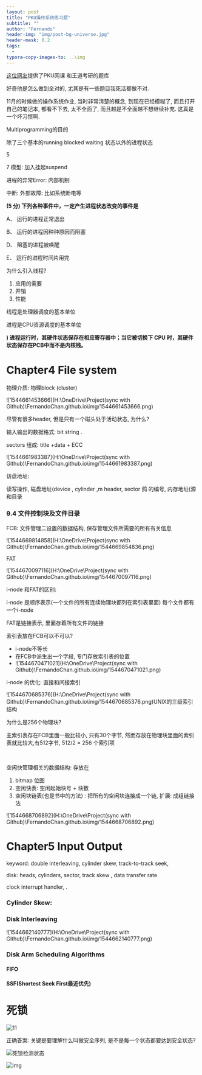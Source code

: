 ```yaml
---
layout: post
title: "PKU操作系统练习题"
subtitle: ""
author: "Fernando"
header-img: "img/post-bg-universe.jpg"
header-mask: 0.2
tags:
  - 
typora-copy-images-to: ..\img
---
```


[这位网友](https://blog.csdn.net/wydyd110/article/category/7406018)提供了PKU网课 和王道考研的题库

好奇他是怎么做到全对的, 尤其是有一些题目我死活都做不对.

11月的时候做的操作系统作业, 当时非常清楚的概念, 到现在已经模糊了, 而且打开自己的笔记本, 都看不下去, 太不全面了, 而且越是不全面越不想继续补充. 这真是一个坏习惯啊. 



Multiprogramming的目的

除了三个基本的running blocked waiting 状态以外的进程状态

5 

7 模型: 加入挂起suspend



进程的异常Error: 内部机制

中断: 外部故障: 比如系统断电等



**(5 分) 下列各种事件中，一定产生进程状态改变的事件是**

 A、 运行的进程正常退出

 B、 运行的进程因种种原因而阻塞



 D、 阻塞的进程被唤醒

 E、 运行的进程时间片用完



为什么引入线程? 

1. 应用的需要
2. 开销
3. 性能

线程是处理器调度的基本单位

进程是CPU资源调度的基本单位





**) 进程运行时，其硬件状态保存在相应寄存器中；当它被切换下 CPU 时，其硬件状态保存在PCB中而不是内核栈。**











# Chapter4 File system

物理介质: 物理block (cluster)

![1544661453666](H:\OneDrive\Project(sync with Github)\FernandoChan.github.io\img/1544661453666.png)

尽管有很多header, 但是只有一个磁头处于活动状态, 为什么? 

输入输出的数据格式: bit string .

sectors 组成: title +data + ECC 

![1544661983387](H:\OneDrive\Project(sync with Github)\FernandoChan.github.io\img/1544661983387.png)

访盘地址: 

读写操作, 磁盘地址(device , cylinder ,m header, sector 鸽 的编号, 内存地址(源和目录





### 9.4  文件控制块及文件目录

FCB: 文件管理二设置的数据结构, 保存管理文件所需要的所有有关信息

![1544669814858](H:\OneDrive\Project(sync with Github)\FernandoChan.github.io\img/1544669854836.png)

FAT

![1544670097116](H:\OneDrive\Project(sync with Github)\FernandoChan.github.io\img/1544670097116.png)

i-node 和FAT的区别:

i-node 是顺序表示(一个文件的所有连续物理块都列在索引表里面)  每个文件都有一个i-node

FAT是链接表示, 里面存着所有文件的链接

索引表放在FCB可以不可以? 

- i-node不等长  
- 在FCB中派生出一个字段, 专门存放索引表的位置
- ![1544670471021](H:\OneDrive\Project(sync with Github)\FernandoChan.github.io\img/1544670471021.png)

i-node 的优化: 直接和间接索引



![1544670685376](H:\OneDrive\Project(sync with Github)\FernandoChan.github.io\img/1544670685376.png)UNIX的三级索引结构

为什么是256个物理块?

主索引表存在FCB里面一般比较小, 只有30个字节, 然而存放在物理块里面的索引表就比较大,有512字节,  512/2 = 256 个索引项

​    

空闲快管理相关的数据结构: 存放在

1. bitmap 位图
2. 空闲快表: 空闲起始块号 + 块数
3. 空闲块链表(也是书中的方法) : 把所有的空闲块连接成一个链, 扩展: 成组链接法

![1544668706892](H:\OneDrive\Project(sync with Github)\FernandoChan.github.io\img/1544668706892.png)

# Chapter5 Input Output

keyword: double interleaving, cylinder skew, track-to-track seek, 

disk: heads, cylinders, sector,  track skew , data transfer rate 

clock interrupt handler, .





### Cylinder Skew:





### Disk Interleaving

![1544662140777](H:\OneDrive\Project(sync with Github)\FernandoChan.github.io\img/1544662140777.png)

### Disk Arm Scheduling Algorithms

#### FIFO

#### SSF(Shortest Seek First最近优先)

# 死锁

![11](http://i1.chinesemooc.org/course/formula/201512/83e5db8511f496b81e92304ca2e7d765.png)

正确答案: 关键是要理解什么叫做安全序列, 是不是每一个状态都要达到安全状态?







![死锁检测状态](https://img-blog.csdnimg.cn/2018112210541632.png?x-oss-process=image/watermark,type_ZmFuZ3poZW5naGVpdGk,shadow_10,text_aHR0cHM6Ly9ibG9nLmNzZG4ubmV0L3d5ZHlkMTEw,size_16,color_FFFFFF,t_70)

![img](https://img-blog.csdnimg.cn/2018112210552413.png?x-oss-process=image/watermark,type_ZmFuZ3poZW5naGVpdGk,shadow_10,text_aHR0cHM6Ly9ibG9nLmNzZG4ubmV0L3d5ZHlkMTEw,size_16,color_FFFFFF,t_70)



